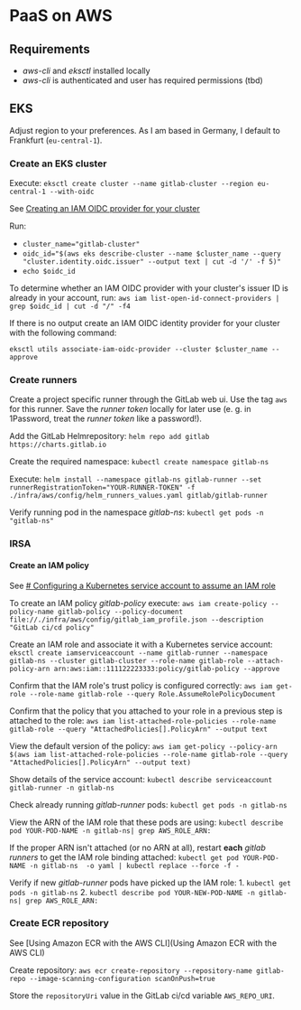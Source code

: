 # PaaS on AWS

## Requirements

- _aws-cli_ and _eksctl_ installed locally
- _aws-cli_ is authenticated and user has required permissions (tbd)

## EKS

Adjust region to your preferences. As I am based in Germany, I default to Frankfurt (`eu-central-1`).

### Create an EKS cluster

Execute:
`eksctl create cluster --name gitlab-cluster --region eu-central-1 --with-oidc`

See [Creating an IAM OIDC provider for your cluster](https://docs.aws.amazon.com/eks/latest/userguide/enable-iam-roles-for-service-accounts.html)

Run:

- `cluster_name="gitlab-cluster"`
- `oidc_id="$(aws eks describe-cluster --name $cluster_name --query "cluster.identity.oidc.issuer" --output text | cut -d '/' -f 5)"`
- `echo $oidc_id`

To determine whether an IAM OIDC provider with your cluster's issuer ID is already in your account, run:
`aws iam list-open-id-connect-providers | grep $oidc_id | cut -d "/" -f4`

If there is no output create an IAM OIDC identity provider for your cluster with the following command:

`eksctl utils associate-iam-oidc-provider --cluster $cluster_name --approve`

### Create runners

Create a project specific runner through the GitLab web ui. Use the tag `aws` for this runner. Save the _runner token_ locally for later use (e. g. in 1Password, treat the _runner token_ like a password!).

Add the GitLab Helmrepository:
`helm repo add gitlab https://charts.gitlab.io`

Create the required namespace:
`kubectl create namespace gitlab-ns`

Execute:
`helm install --namespace gitlab-ns gitlab-runner --set runnerRegistrationToken="YOUR-RUNNER-TOKEN" -f ./infra/aws/config/helm_runners_values.yaml gitlab/gitlab-runner`

Verify running pod in the namespace _gitlab-ns_:
`kubectl get pods -n "gitlab-ns"`

### IRSA 

#### Create an IAM policy

See [# Configuring a Kubernetes service account to assume an IAM role](https://docs.aws.amazon.com/eks/latest/userguide/associate-service-account-role.html)

To create an IAM policy _gitlab-policy_ execute:
`aws iam create-policy --policy-name gitlab-policy --policy-document file://./infra/aws/config/gitlab_iam_profile.json --description "GitLab ci/cd policy"`

Create an IAM role and associate it with a Kubernetes service account:
`eksctl create iamserviceaccount --name gitlab-runner --namespace gitlab-ns --cluster gitlab-cluster --role-name gitlab-role --attach-policy-arn arn:aws:iam::111122223333:policy/gitlab-policy --approve`

Confirm that the IAM role's trust policy is configured correctly:
`aws iam get-role --role-name gitlab-role --query Role.AssumeRolePolicyDocument`

Confirm that the policy that you attached to your role in a previous step is attached to the role:
`aws iam list-attached-role-policies --role-name gitlab-role --query "AttachedPolicies[].PolicyArn" --output text`

View the default version of the policy:
`aws iam get-policy --policy-arn $(aws iam list-attached-role-policies --role-name gitlab-role --query "AttachedPolicies[].PolicyArn" --output text)`

Show details of the service account:
`kubectl describe serviceaccount gitlab-runner -n gitlab-ns`

Check already running _gitlab-runner_ pods:
`kubectl get pods -n gitlab-ns`

View the ARN of the IAM role that these pods are using:
`kubectl describe pod YOUR-POD-NAME -n gitlab-ns| grep AWS_ROLE_ARN:`

If the proper ARN isn't attached (or no ARN at all), restart **each** _gitlab runners_ to get the IAM role binding attached:
`kubectl get pod YOUR-POD-NAME -n gitlab-ns  -o yaml | kubectl replace --force -f -`

Verify if new _gitlab-runner_ pods have picked up the IAM role:
    1. `kubectl get pods -n gitlab-ns`
    2. `kubectl describe pod YOUR-NEW-POD-NAME -n gitlab-ns| grep AWS_ROLE_ARN:`

### Create ECR repository

See [Using Amazon ECR with the AWS CLI](Using Amazon ECR with the AWS CLI)

Create repository:
`aws ecr create-repository --repository-name gitlab-repo --image-scanning-configuration scanOnPush=true`

Store the `repositoryUri` value in the GitLab ci/cd variable `AWS_REPO_URI`.
